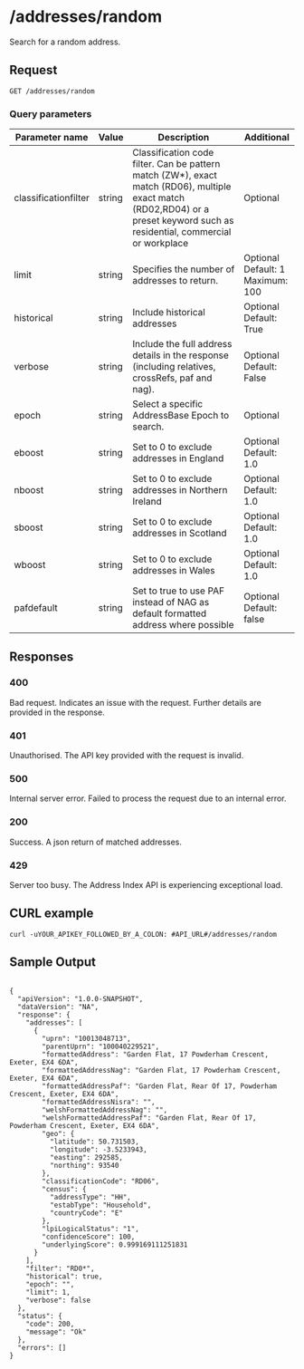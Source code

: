 <h1>/addresses/random</h1>

<p>Search for a random address.</p>

<h2>Request</h2>

<p><code>GET /addresses/random</code></p>

<h3>Query parameters</h3>

<table class="table">
  <thead class="table--head">
    <th scope="col" class="table--header--cell">Parameter name</th>
    <th scope="col" class="table--header--cell">Value</th>
    <th scope="col" class="table--header--cell">Description</th>
    <th scope="col" class="table--header--cell">Additional</th>
  </thead>
  <tbody>    
    <tr class="table--row">
        <td class="table--cell">classificationfilter</td>
        <td class="table--cell">string</td>
        <td class="table--cell">Classification code filter. Can be pattern match (ZW*), exact match (RD06), multiple exact match (RD02,RD04) or a preset keyword such as residential, commercial or workplace</td>
        <td class="table--cell">Optional</td>
    </tr>    
    <tr class="table--row">
        <td class="table--cell">limit</td>
        <td class="table--cell">string</td>
        <td class="table--cell">Specifies the number of addresses to return.</td>
        <td class="table--cell">
            Optional
            <br>Default: 1
            <br>Maximum: 100
        </td>
    </tr>    
    <tr class="table--row">
        <td class="table--cell">historical</td>
        <td class="table--cell">string</td>
        <td class="table--cell">Include historical addresses</td>
        <td class="table--cell">
            Optional
            <br>Default: True
        </td>
    </tr>    
    <tr class="table--row">
        <td class="table--cell">verbose</td>
        <td class="table--cell">string</td>
        <td class="table--cell">Include the full address details in the response (including relatives, crossRefs, paf and nag).</td>
        <td class="table--cell">
            Optional
            <br>Default: False            
        </td>
    </tr>    
    <tr class="table--row">
        <td class="table--cell">epoch</td>
        <td class="table--cell">string</td>
        <td class="table--cell">Select a specific AddressBase Epoch to search.</td>
        <td class="table--cell">
            Optional
        </td>
    </tr>
            <tr class="table--row">
               <td class="table--cell">eboost</td>
               <td class="table--cell">string</td>
               <td class="table--cell">Set to 0 to exclude addresses in England</td>
               <td class="table--cell">
                    Optional
                    <br>Default: 1.0
                </td>
            </tr>
            <tr class="table--row">
                <td class="table--cell">nboost</td>
                <td class="table--cell">string</td>
                <td class="table--cell">Set to 0 to exclude addresses in Northern Ireland</td>
                <td class="table--cell">
                    Optional
                    <br>Default: 1.0
                </td>
            </tr>
            <tr class="table--row">
                <td class="table--cell">sboost</td>
                <td class="table--cell">string</td>
                <td class="table--cell">Set to 0 to exclude addresses in Scotland</td>
                <td class="table--cell">
                    Optional
                    <br>Default: 1.0
                </td>
            </tr>
            <tr class="table--row">
                <td class="table--cell">wboost</td>
                <td class="table--cell">string</td>
                <td class="table--cell">Set to 0 to exclude addresses in Wales</td>
                <td class="table--cell">
                     Optional
                    <br>Default: 1.0
                </td>
            </tr>
            <tr class="table--row">
                <td class="table--cell">pafdefault</td>
                <td class="table--cell">string</td>
                <td class="table--cell">Set to true to use PAF instead of NAG as default formatted address where possible</td>
                <td class="table--cell">
                     Optional
                    <br>Default: false
                </td>
            </tr>
  </tbody>
</table>

<h2>Responses</h2>

<h3>400</h3>
<p>Bad request. Indicates an issue with the request. Further details are provided in the response.</p>

<h3>401</h3>
<p>Unauthorised. The API key provided with the request is invalid.</p>

<h3>500</h3>
<p>Internal server error. Failed to process the request due to an internal error.</p>

<h3>200</h3>
<p>Success. A json return of matched addresses.</p>

<h3>429</h3>
<p>Server too busy. The Address Index API is experiencing exceptional load.</p>

<h2>CURL example</h2>

<div class="markdown">
    <pre><code>curl -uYOUR_APIKEY_FOLLOWED_BY_A_COLON: #API_URL#/addresses/random</code></pre>
</div>

   <h2>Sample Output</h2>

   <pre><code>
{
  "apiVersion": "1.0.0-SNAPSHOT",
  "dataVersion": "NA",
  "response": {
    "addresses": [
      {
        "uprn": "10013048713",
        "parentUprn": "100040229521",
        "formattedAddress": "Garden Flat, 17 Powderham Crescent, Exeter, EX4 6DA",
        "formattedAddressNag": "Garden Flat, 17 Powderham Crescent, Exeter, EX4 6DA",
        "formattedAddressPaf": "Garden Flat, Rear Of 17, Powderham Crescent, Exeter, EX4 6DA",
        "formattedAddressNisra": "",
        "welshFormattedAddressNag": "",
        "welshFormattedAddressPaf": "Garden Flat, Rear Of 17, Powderham Crescent, Exeter, EX4 6DA",
        "geo": {
          "latitude": 50.731503,
          "longitude": -3.5233943,
          "easting": 292585,
          "northing": 93540
        },
        "classificationCode": "RD06",
        "census": {
          "addressType": "HH",
          "estabType": "Household",
          "countryCode": "E"
        },
        "lpiLogicalStatus": "1",
        "confidenceScore": 100,
        "underlyingScore": 0.999169111251831
      }
    ],
    "filter": "RD0*",
    "historical": true,
    "epoch": "",
    "limit": 1,
    "verbose": false
  },
  "status": {
    "code": 200,
    "message": "Ok"
  },
  "errors": []
}
</code></pre>